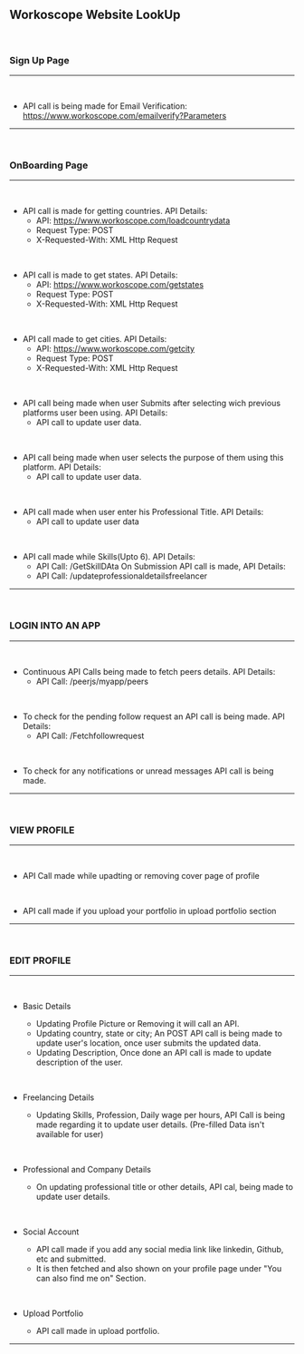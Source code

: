 ## Workoscope Website LookUp
<br/>

### Sign Up Page 
***
<br/>

 * API call is being made for Email Verification:  https://www.workoscope.com/emailverify?Parameters
***
<br/>
  
### OnBoarding Page
***
<br/>

  * API call is made for getting countries.
    API Details:
      * API: https://www.workoscope.com/loadcountrydata
      * Request Type: POST
      * X-Requested-With: XML Http Request
  <br/>
  
  * API call is made to get states.
    API Details:
      * API: https://www.workoscope.com/getstates
      * Request Type: POST
      * X-Requested-With: XML Http Request 
  <br/>
  
  * API call made to get cities.
    API Details:
      * API: https://www.workoscope.com/getcity
      * Request Type: POST
      * X-Requested-With: XML Http Request 
  <br/>
  
  * API call being made when user Submits after selecting wich previous platforms user been using.
    API Details:
      * API call to update user data.
  <br/>
  
  * API call being made when user selects the purpose of them using this platform.
    API Details:
      * API call to update user data.
  <br/>
  
  * API call made when user enter his Professional Title.
    API Details:
      * API call to update user data
  <br/>
  
  * API call made while Skills(Upto 6).
    API Details:
      * API Call: /GetSkillDAta
    On Submission API call is made,
    API Details:
      * API Call: /updateprofessionaldetailsfreelancer
      
 ***
<br/>

### LOGIN INTO AN APP 
***
<br/>

  * Continuous API Calls being made to fetch peers details.
    API Details:
      * API Call: /peerjs/myapp/peers
  <br/>
      
  * To check for the pending follow request an API call is being made.
    API Details:
      * API Call: /Fetchfollowrequest
  <br/>    
  
  * To check for any notifications or unread messages API call is being made.
***
 <br/>
 
### VIEW PROFILE
***
<br/>

  * API Call made while upadting or removing cover page of profile
    
  <br/>
  
  * API call made if you upload your portfolio in upload portfolio section
***
  <br/>
  
### EDIT PROFILE
***
<br/>

  * Basic Details
  
    * Updating Profile Picture or Removing it will call an API.
    * Updating country, state or city; An POST API call is being made to update user's location, once user submits the updated data.
    * Updating Description, Once done an API call is made to update description of the user.
    
  <br/>
  
  * Freelancing Details
    
    * Updating Skills, Profession, Daily wage per hours, API Call is being made regarding it to update user details.
    (Pre-filled Data isn't available for user)
   
  <br/>
   
  * Professional and Company Details
  
    * On updating professional title or other details, API cal, being made to update user details.
  
  <br/>
  
  * Social Account
  
    * API call made if you add any social media link like linkedin, Github, etc and submitted.
    * It is then fetched and also shown on your profile page under "You can also find me on" Section.
    
   <br/>
   
  * Upload Portfolio
   
    * API call made in upload portfolio.
    
 ***
 <br/>
 
    
 
  

  

    
  
  
  
  
    
